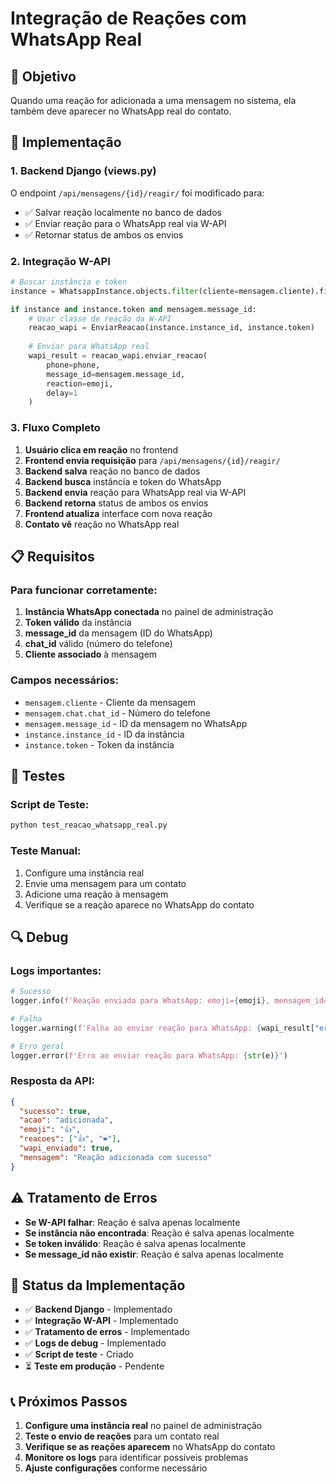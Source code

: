 # Integração de Reações com WhatsApp Real

## 🎯 Objetivo

Quando uma reação for adicionada a uma mensagem no sistema, ela também deve aparecer no WhatsApp real do contato.

## 🔧 Implementação

### 1. **Backend Django (views.py)**

O endpoint `/api/mensagens/{id}/reagir/` foi modificado para:

- ✅ Salvar reação localmente no banco de dados
- ✅ Enviar reação para o WhatsApp real via W-API
- ✅ Retornar status de ambos os envios

### 2. **Integração W-API**

```python
# Buscar instância e token
instance = WhatsappInstance.objects.filter(cliente=mensagem.cliente).first()

if instance and instance.token and mensagem.message_id:
    # Usar classe de reação da W-API
    reacao_wapi = EnviarReacao(instance.instance_id, instance.token)
    
    # Enviar para WhatsApp real
    wapi_result = reacao_wapi.enviar_reacao(
        phone=phone,
        message_id=mensagem.message_id,
        reaction=emoji,
        delay=1
    )
```

### 3. **Fluxo Completo**

1. **Usuário clica em reação** no frontend
2. **Frontend envia requisição** para `/api/mensagens/{id}/reagir/`
3. **Backend salva** reação no banco de dados
4. **Backend busca** instância e token do WhatsApp
5. **Backend envia** reação para WhatsApp real via W-API
6. **Backend retorna** status de ambos os envios
7. **Frontend atualiza** interface com nova reação
8. **Contato vê** reação no WhatsApp real

## 📋 Requisitos

### **Para funcionar corretamente:**

1. **Instância WhatsApp conectada** no painel de administração
2. **Token válido** da instância
3. **message_id** da mensagem (ID do WhatsApp)
4. **chat_id** válido (número do telefone)
5. **Cliente associado** à mensagem

### **Campos necessários:**

- `mensagem.cliente` - Cliente da mensagem
- `mensagem.chat.chat_id` - Número do telefone
- `mensagem.message_id` - ID da mensagem no WhatsApp
- `instance.instance_id` - ID da instância
- `instance.token` - Token da instância

## 🧪 Testes

### **Script de Teste:**

```bash
python test_reacao_whatsapp_real.py
```

### **Teste Manual:**

1. Configure uma instância real
2. Envie uma mensagem para um contato
3. Adicione uma reação à mensagem
4. Verifique se a reação aparece no WhatsApp do contato

## 🔍 Debug

### **Logs importantes:**

```python
# Sucesso
logger.info(f'Reação enviada para WhatsApp: emoji={emoji}, mensagem_id={mensagem.message_id}')

# Falha
logger.warning(f'Falha ao enviar reação para WhatsApp: {wapi_result["erro"]}')

# Erro geral
logger.error(f'Erro ao enviar reação para WhatsApp: {str(e)}')
```

### **Resposta da API:**

```json
{
  "sucesso": true,
  "acao": "adicionada",
  "emoji": "👍",
  "reacoes": ["👍", "❤️"],
  "wapi_enviado": true,
  "mensagem": "Reação adicionada com sucesso"
}
```

## ⚠️ Tratamento de Erros

- **Se W-API falhar**: Reação é salva apenas localmente
- **Se instância não encontrada**: Reação é salva apenas localmente
- **Se token inválido**: Reação é salva apenas localmente
- **Se message_id não existir**: Reação é salva apenas localmente

## 🚀 Status da Implementação

- ✅ **Backend Django** - Implementado
- ✅ **Integração W-API** - Implementado
- ✅ **Tratamento de erros** - Implementado
- ✅ **Logs de debug** - Implementado
- ✅ **Script de teste** - Criado
- ⏳ **Teste em produção** - Pendente

## 📞 Próximos Passos

1. **Configure uma instância real** no painel de administração
2. **Teste o envio de reações** para um contato real
3. **Verifique se as reações aparecem** no WhatsApp do contato
4. **Monitore os logs** para identificar possíveis problemas
5. **Ajuste configurações** conforme necessário 